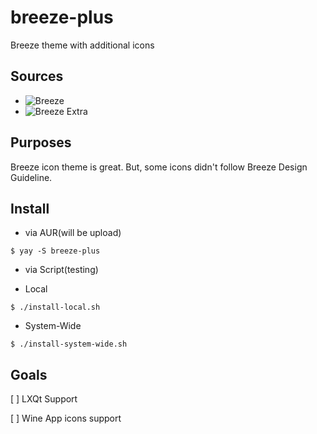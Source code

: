 # breeze-plus
 Breeze theme with additional icons

## Sources

* ![Breeze](https://invent.kde.org/frameworks/breeze-icons)
* ![Breeze Extra](https://github.com/varlesh/breeze-extra)

## Purposes

Breeze icon theme is great. But, some icons didn't follow Breeze Design Guideline.

## Install

* via AUR(will be upload)

```
$ yay -S breeze-plus
```

* via Script(testing)

 * Local

```
$ ./install-local.sh
```

 * System-Wide

```
$ ./install-system-wide.sh
```

## Goals

[ ] LXQt Support

[ ] Wine App icons support
